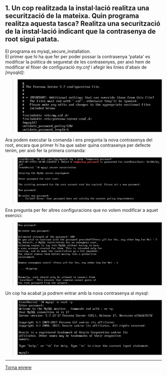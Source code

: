 ## 1. Un cop realitzada la instal·lació realitza una securització de la mateixa. Quin programa realitza aquesta tasca? Realitza una securització de la instal·lació indicant que la contrasenya de root sigui patata.

El programa es mysql_secure_installation.  
El primer que hi ha que fer per poder possar la contrasenya 'patata' es modificar la politica de seguretat de les contrasenyes, per aixó hem de modificar el fitxer de configuració _my.cnf_ i afegir les linies d'abaix de _[mysqld]_:
> ![1](https://raw.githubusercontent.com/Josep88/MP10UF2-A1/master/Part%201/img/11.png)  

Ara podem executar la comanda i ens pregunta la nova contrasenya del root, encara que primer hi ha que saber quina contrasenya per defecte tenim, per això fer la primera comanda:  
> ![1](https://raw.githubusercontent.com/Josep88/MP10UF2-A1/master/Part%201/img/12.png)  
  
Ens pregunta per fer altres configuracions que no volem modificar a aquet exercici:  
> ![2](https://raw.githubusercontent.com/Josep88/MP10UF2-A1/master/Part%201/img/13.png)  
  
Un cop ha acabat ja podrem entrar amb la nova contrasenya al mysql:  
> ![3](https://raw.githubusercontent.com/Josep88/MP10UF2-A1/master/Part%201/img/14.png)  

***
[Torna enrere](https://github.com/Josep88/MP10UF2-A1)

